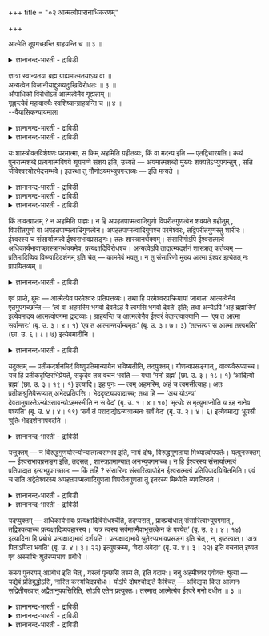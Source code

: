 +++
title = "०२ आत्मत्वोपासनाधिकरणम्"

+++

आत्मेति तूपगच्छन्ति ग्राहयन्ति च ॥ ३ ॥  
<details><summary>ज्ञानानन्द-भारती - द्राविडी</summary>

आत्मेदि तूबगच्चन्दि क्राहयन्दि स ॥ ३ ॥
</details>

ज्ञात्रा स्वान्यतया ब्रह्म ग्राह्यमात्मतयाऽथ वा ॥  
अन्यत्वेन विजानीयाद्दुःख्यदुःखिविरोधतः ॥ ३ ॥  
औपाधिको विरोधोऽत आत्मत्वेनैव गृह्यताम् ॥  
गृह्णन्त्येवं महावाक्यैः स्वशिष्यान्ग्राहयन्ति च ॥ ४ ॥  
--वैयासिकन्यायमाला

<details><summary>ज्ञानानन्द-भारती - द्राविडी</summary>

अऱिगिऱवऩाल् पिरह्ममाऩदु तऩ्ऩैविड वेऱाऩदाग किरहिक्क वेण्डुमा? अल्लदु ताऩ्
ऎऩ्ऱेया? (ताऩ्) तुक्क मुळ्ळवऩ् (पिरह्मम्) तुक्कमऱ्ऱदु ऎऩ्ऱु
विरोदमिरुप्पदाल् वेऱागत् ताऩ् अऱिय वेण्डुम्।
</details>

<details><summary>ज्ञानानन्द-भारती - द्राविडी</summary>

विरोदम् उबादिगळाल् सॆय्यप्पट्टदु। आगैयाल्, ताऩ् ऎऩ्ऱे ताऩ् किरहिक्क
वेण्डुम्। इव्विदमे (ञाऩिगळ्) अऱिगिऱार्गळ्। महा वाक्कियङ्गळिऩाल् तङ्गळ्
सिष्यर्गळैयुम् किरहिक्कुम्बडिच् चॆय्गिऱार्गळ्।
</details>

यः शास्त्रोक्तविशेषणः परमात्मा, स किम् अहमिति ग्रहीतव्यः, किं वा मदन्य
इति — एतद्विचारयति। कथं पुनरात्मशब्दे प्रत्यगात्मविषये श्रूयमाणे संशय
इति, उच्यते — अयमात्मशब्दो मुख्यः शक्यतेऽभ्युपगन्तुम् , सति
जीवेश्वरयोरभेदसम्भवे। इतरथा तु गौणोऽयमभ्युपगन्तव्यः — इति मन्यते ।

<details><summary>ज्ञानानन्द-भारती - द्राविडी</summary>

(प्रह्मस्वरूबत्तै तऩ्ऩैक्काट्टिलुम् वेऱाग अऱियवेण्डुमो, अल्लदु तऩदु आत्म
स्वरूबमाग अऱिय वेण्डुमा ऎऩ्ऱु सन्देहम्। जीवऩ् तुक्कमुळ्ळवऩागवुम्,
पिरह्मम् तुक्कमिल्लामलु मिरुप्पदऩ् मूलम् ऒऩ्ऱुक्कॊऩ्ऱु विरोदमिरुप्पदाल्
पिरह्मत्तै तऩ्ऩैक् काट्टिलुम् वेऱागत्ताऩ् अऱिय वेण्डुम्। तऩ् स्वरूबमाग
अऱियक्कूडादु ऎऩ्ऱु पूर्वबक्षम्।
</details>

<details><summary>ज्ञानानन्द-भारती - द्राविडी</summary>

जीवऩ् उण्मैयिल् पिरह्म स्वरूबम्दाऩ्। तुक्कम् मुदलियवै अन्दक्करणमॆऩ्ऩुम्
उबादियाल् एऱ्पट्टदु। अदु वास्तवमल्ल। उण्मैयाग विरोदमिल्लाददाल्
पिरह्मत्तै आत्म स्वरूबमागत् ताऩ् अऱियवेण्डुम्। तऩ्ऩैक् काट्टिलुम् वेऱाग
अऱियक्कूडादु। महावाक्यङ्गळ् पिरह्मत्तै आत्मावा कवे उबदेसिक्किऩ्ऱऩ।
पिरह्म वित्तुक्कळ् तम् सिष्यर्गळुक्कु आत्म स्वरूबमागत्ताऩ् पिरह्मत्तै
उबदेसिक्किऱार्गळ् ऎऩ्ऱु सित्तान्दम्)।
</details>

<details><summary>ज्ञानानन्द-भारती - द्राविडी</summary>

सास्तिरत्तिल् सॊल्लप्पट्ट विसेषणङ्गळै युडैय परमात्मा ऎवरो, अवर् “नाऩ्”
ऎऩ्ऱु अऱिन्दु कॊळ्ळ वेण्डियवरा, अल्लदु "ऎऩ्ऩैविड वेऱु” ऎऩ्ऱु अऱिन्दु
कॊळ्ळवेण्डियवरा, ऎऩ्ऱ इदै विसारिक्किऱार्। उळ्ळेयिरुक्कुम् आत्मावै विषयमा
युळ्ळ “आत्मा” ऎऩ्ऱ वार्त्तै केट्कप्पडुवदिल् ऎप्पडि सन्देहम् ऎऩ्ऱाल्?
सॊल्गिऱोम्। जीवऩुम्, ईसुवरऩुम् वेऱऩ्ऩियिल् इरुक्क मुडियुमेयाऩाल् इन्द
“आत्मा” ऎऩ्ऱ वार्त्तै मुक्कियमाऩ अर्त्तत्तिल् सॊल्लप् पट्टदाग ऒप्पुक्
कॊळ्ळमुडियुम्; इल्लैयाऩाल् कौणम् ऎऩ्ऱुदाऩ् अङ्गीगरिक्कवेण्डुम्; ऎऩ्ऱु
निऩैक्किऱाऩ्।
</details>

किं तावत्प्राप्तम् ? न अहमिति ग्राह्यः। न हि अपहतपाप्मत्वादिगुणो
विपरीतगुणत्वेन शक्यते ग्रहीतुम् , विपरीतगुणो वा
अपहतपाप्मत्वादिगुणत्वेन। अपहतपाप्मत्वादिगुणश्च परमेश्वरः,
तद्विपरीतगुणस्तु शारीरः। ईश्वरस्य च संसार्यात्मत्वे ईश्वराभावप्रसङ्गः।
ततः शास्त्रानर्थक्यम्। संसारिणोऽपि ईश्वरात्मत्वे
अधिकार्यभावाच्छास्त्रानर्थक्यमेव, प्रत्यक्षादिविरोधश्च। अन्यत्वेऽपि
तादात्म्यदर्शनं शास्त्रात् कर्तव्यम् — प्रतिमादिष्विव विष्ण्वादिदर्शनम्
इति चेत् — काममेवं भवतु। न तु संसारिणो मुख्य आत्मा ईश्वर इत्येतत् नः
प्रापयितव्यम् ॥

<details><summary>ज्ञानानन्द-भारती - द्राविडी</summary>

पूर्वबक्षम्: ऎदु नियायम्? "नाऩ्” ऎऩ्ऱु किरहिक्कक्कूडादु। "ऎव्विद
पाबमुमऱ्ऱदु" मुदलाऩ कुणङ्गळोडु कूडिऩवरै नेर्माऱाऩ कुणत्तोडु कूडिऩवराग
किरहिप्पदु मुडियादु। नेर्माऱाऩ कुणत् तोडु कूडिऩ वरैयुम् ऎव्विद
पाबमुमऱ्ऱदु मुदलाऩ कुणमुळ्ळवराग किरहिक्क मुडियादु। ऎव्विद तोषमु मऱ्ऱदु
मुदलाऩ कुणङ्गळोडु कूडिऩवर् परमेसुवरऩ्। अदऱ्कु नेर् विबरीद कुणङ्गळोडु
कूडिऩदुवो सरीरत्तिलुळ्ळ आत्मा। ईसुवरऩुक्कु संसारियायिरुक्कुम्
आत्मत्तऩ्मैयॆऩ्ऱाल्, ईसुवरऩै इल्लैयॆऩ्ऱु एऱ्पट्टुविडुम्। अदिऩाल्
सास्तिरम् पिरयोजऩमऱ्ऱ तागुम्। संसारिक्कु ईसुवरऩायिरुक्कुम् तऩ्मैयॆऩ्
ऱाल्, अदिगारियेयिल्लाददिऩाल्, सास्तिरम् पिरयोजऩ मऱ्ऱदेयागुम्।
इदुबिरत्यक्षम् मुदलियदऱ्कु विरोदमुम्गूड वेऱाग इरुन्द पोदिलुम् पिरदिमै
मुदलियदु कळिल् विष्णु मुदलाऩवर्गळै पाविप्पदु पोल्, ऒऩ्ऱाग पाविप्पदुदाऩ्
सास्तिरत्तिऩाल् सॆय्यत् तगुन्ददु ऎऩ्ऱु वेण्डुमाऩाल् इरुक्कट्टुम्।
ऎप्पडियुम् संसारियिऩ् मुक्कियमाऩ आत्मा ईसुवरऩ् ऎऩ्ऱ इदु मात्तिरम्
एऱ्पट् टुविडक्कूडादु। इव्विदम् वरुम् पोदु सॊल्गिऱोम्।
</details>

एवं प्राप्ते, ब्रूमः — आत्मेत्येव परमेश्वरः प्रतिपत्तव्यः। तथा हि
परमेश्वरप्रक्रियायां जाबाला आत्मत्वेनैव एतमुपगच्छन्ति — ‘त्वं वा अहमस्मि
भगवो देवतेऽहं वै त्वमसि भगवो देवते’ इति; तथा अन्येऽपि ‘अहं ब्रह्मास्मि’
इत्येवमादय आत्मत्वोपगमा द्रष्टव्याः। ग्राहयन्ति च आत्मत्वेनैव ईश्वरं
वेदान्तवाक्यानि — ‘एष त आत्मा सर्वान्तरः’ (बृ. उ. ३। ४। १) ‘एष त
आत्मान्तर्याम्यमृतः’ (बृ. उ. ३। ७। ३) ‘तत्सत्यꣳ स आत्मा तत्त्वमसि’
(छा. उ. ६। ८। ७) इत्येवमादीनि ।

<details><summary>ज्ञानानन्द-भारती - द्राविडी</summary>

समादाऩम्: आत्मा ऎऩ्ऱे ताऩ् परमेसुवरऩ् अऱियप्पडवेण्डुम्। अप्पडिये
परमेसुवर विषयमाग सॊल्लुम्बोदु, जाबालर्गळ् इवरै आत्मावागत्ताऩ्
अऱिगिऱार्गळ्। "महिमैयुळ्ळ तेवदैये! नीराग नाऩ् इरुक्किऱेऩ्। हे तेवदे,
नाऩाग नीर् इरुक्किऱीर्” अप्पडिये मऱ्ऱदाऩ “नाऩ् पिरह्ममायिरुक्किऱेऩ्”
ऎऩ्बदु मुदलाऩ आत्मावाग अऱियवेण्डियदॆऩ्बदु कळैयुम् पार्त्तुक् कॊळ्ळवुम्।
उबनिषत् वाक्कियङ् गळुम् ईसुवरऩै आत्मावागवे उबदेसिक्किऩ्ऱऩ।
"ऎल्लावऱ्ऱिऱ्कुम् उळ्ळेयिरुक्किऱ इवर् उऩ् आत्मा" (पिरुहत्।III-४-१),
"इन्द अन्दर्यामियाय् इऱप्पऱ्ऱवरायि रुप्पवर् उऩ् आत्मा"
(पिरुहत्।III-७-३), “अदु सत्यम्। अवर् आत्मा, अदुवे नी" (सान्।IV-८-७)
ऎऩ्बदु मुदलियवैगळ्।
</details>

यदुक्तम् — प्रतीकदर्शनमिदं विष्णुप्रतिमान्यायेन भविष्यतीति, तदयुक्तम्।
गौणत्वप्रसङ्गात् , वाक्यवैरूप्याच्च। यत्र हि प्रतीकदृष्टिरभिप्रेयते,
सकृदेव तत्र वचनं भवति — यथा ‘मनो ब्रह्म’ (छा. उ. ३। १८। १) ‘आदित्यो
ब्रह्म’ (छा. उ. ३। १९। १) इत्यादि। इह पुनः — त्वम् अहमस्मि, अहं च
त्वमसीत्याह। अतः प्रतीकश्रुतिवैरूप्यात् अभेदप्रतिपत्तिः।
भेददृष्ट्यपवादाच्च; तथा हि — ‘अथ योऽन्यां
देवतामुपास्तेऽन्योऽसावन्योऽहमस्मीति न स वेद’ (बृ. उ. १। ४। १०)
‘मृत्योः स मृत्युमाप्नोति य इह नानेव पश्यति’ (बृ. उ. ४। ४। १९) ‘सर्वं
तं परादाद्योऽन्यत्रात्मनः सर्वं वेद’ (बृ. उ. २। ४। ६) इत्येवमाद्या
भूयसी श्रुतिः भेददर्शनमपवदति ।

<details><summary>ज्ञानानन्द-भारती - द्राविडी</summary>

विष्णुवै पिरदिमैयिल् पाविक्किऱ नियायप्पडि इदुवुम् पिरदीगत्तिल्
पावऩैयागुम् ऎऩ्ऱु ऎदु सॊल्लप्पट्टदो, अदु पॊरुन्दादु, कौणत्तऩ्मै एऱ्पट्टु
विडुमाऩदिऩाल् वाक्कियमुम् वेऱु विदमायिरुप्पदाल्। ऎन्दविडत्तिल् पिरदीग
पावऩै अबिप्पिरायप्पडुगिऱदो, अन्दविडत्तिल् ऒरु तडवै ताऩ् वसऩम् इरुक्कुम्,
"मऩस् पिरह्मम्” (सान्।II-१८-१) “आदित्यऩ् पिरह्मम्" (सान्।III-१९-१)
ऎऩ्बदु मुदलाऩदु पोल इङ्गेयो "नीयाग नाऩ् इरुक्किऱेऩ्। नाऩाग नी
इरुक्किऱाय्" ऎऩ्ऱु (इरण्डु विदमागवुम्) सॊल्लि यिरुक्किऱदु; आगैयाल्
पिरदीग वाक्कियत्तिऱ्कु वेऱायि रुप्पदाल् वेऱ्ऱुमैयऱ्ऱदॆऩ्ऱे अऱिवु एऱ्पड
वेण्डुम्। वेऱ्ऱुमैप् पार्वैयै तडुत्तिरुप्पदि ऩालुम्; “ऎवऩ् अवर् वेऱु,
नाऩ् वेऱु ऎऩ्ऱु तेवदैयै वेऱाग उबासिक्किऱाऩो, अवऩ् अऱिय विल्लै”
(पिरुहत्।१;४१०) "ऎवऩ् इदऩ् विषयत्तिल् पलबोल पार्क्किऱाऩो, अवऩ्
मरणत्तिलिरुन्दु मरणत्तैयडैगिऱाऩ्" (पिरुहत्।IV-४-१९; कड।IV-१०) “ऎवऩ्
तऩ्ऩैक् काट्टिलुम् वेऱाग ऎल्ला वऱ्ऱैयुम् अऱिगिऱाऩो, अवऩै अन्द ऎल्लाम्
विलक् किविडुम्” (पिरुहत्।IV-५-७) इदु मुदलाऩ एराळमाऩ पेद वाक्कियङ्गळ् पेद
तर्सऩत्तै निन्दिक्किऩ्ऱऩ।
</details>

यत्तूक्तम् — न विरुद्धगुणयोरन्योन्यात्मत्वसम्भव इति, नायं दोषः,
विरुद्धगुणताया मिथ्यात्वोपपत्तेः। यत्पुनरुक्तम् — ईश्वराभावप्रसङ्ग इति,
तदसत् , शास्त्रप्रामाण्यात् अनभ्युपगमाच्च। न हि ईश्वरस्य
संसार्यात्मत्वं प्रतिपाद्यत इत्यभ्युपगच्छामः — किं तर्हि ? संसारिणः
संसारित्वापोहेन ईश्वरात्मत्वं प्रतिपिपादयिषितमिति। एवं च सति
अद्वैतेश्वरस्य अपहतपाप्मत्वादिगुणता विपरीतगुणता तु इतरस्य मिथ्येति
व्यवतिष्ठते ।

<details><summary>ज्ञानानन्द-भारती - द्राविडी</summary>

नेर्विरोदमायुळ्ळ कुणङ्गळैयुडैयदुगळिल् (ईसुवरऩ् जीवऩ्) ऒऩ्ऱु मऱ्ऱॊऩ्ऱिऩ्
स्वरूबमा यिरुप्पदु सम्बविक्कादु ऎऩ्ऱु सॊल्लप्पट्टदे अदु तोषमागादु।
विरुत्तमाऩ कुणमुळ्ळदॆऩ्बदु मित्यैयायिरुप्पदाल्
</details>

<details><summary>ज्ञानानन्द-भारती - द्राविडी</summary>

ईसुवरऩेयिल्लामल् पोय्विडुमॆऩ् सॊऩ्ऩदुम् सरियल्ल सास्तिरत्तिऱ्कु
पिरामाण्यमिरुप् पदिऩालुम् (नी सॊल्गिऱबडि) ऒप्पुक्कॊळ्ळाददिऩालुम्,
ईसुवरऩुक्कु संसारियिऩ् स्वरूबमायिरुक्कुम् तऩ्मै युण्डु ऎऩ्ऱु नाम्
ऒप्पुक्कॊळ्ळविल्लै। पिऩ्ऩे संसारिक्कु संसारत् तऩ्मैयै विलक्किऩाल्
ईसुवरऩायिरुक्कुम् तऩ्मै उण्डॆऩ्ऱु ताऩ् पिरदिबादिक्क उत्तेसिप्पदु
इव्विदमाग इरण्डऱ्ऱ ईसुवरऩुक्कु तोषमऩ्ऩियिलिरुक्किऱदु मुदलाऩ कुणङ्गळोडु
कूडियिरुत्तल्, मऱ्ऱवऩुक्कुगो (जीवऩुक्कु) विबरीदगुणमुळ्ळदॆऩ्बदु मित्यै
ऎऩ्ऱु एऱ्पडुगिऱदु।
</details>

यदप्युक्तम् — अधिकार्यभावः प्रत्यक्षादिविरोधश्चेति, तदप्यसत् ,
प्राक्प्रबोधात् संसारित्वाभ्युपगमात् , तद्विषयत्वाच्च
प्रत्यक्षादिव्यवहारस्य। ‘यत्र त्वस्य सर्वमात्मैवाभूत्तत्केन कं पश्येत्’
(बृ. उ. २। ४। १४) इत्यादिना हि प्रबोधे प्रत्यक्षाद्यभावं दर्शयति।
प्रत्यक्षाद्यभावे श्रुतेरप्यभावप्रसङ्ग इति चेत् , न, इष्टत्वात्। ‘अत्र
पिताऽपिता भवति’ (बृ. उ. ४। ३। २२) इत्युपक्रम्य, ‘वेदा अवेदाः’ (बृ. उ.
४। ३। २२) इति वचनात् इष्यत एव अस्माभिः श्रुतेरप्यभावः प्रबोधे ।

कस्य पुनरयम् अप्रबोध इति चेत् , यस्त्वं पृच्छसि तस्य ते, इति वदामः। ननु
अहमीश्वर एवोक्तः श्रुत्या — यद्येवं प्रतिबुद्धोऽसि, नास्ति
कस्यचिदप्रबोधः। योऽपि दोषश्चोद्यते कैश्चित् — अविद्यया किल आत्मनः
सद्वितीयत्वात् अद्वैतानुपपत्तिरिति, सोऽपि एतेन प्रत्युक्तः। तस्मात्
आत्मेत्येव ईश्वरे मनो दधीत ॥ ३ ॥

<details><summary>ज्ञानानन्द-भारती - द्राविडी</summary>

(सास्तिरत्तिऱ्कु) अदिगारियेयिल्लामल् पोय् विडुमॆऩ्ऱुम्, पिरत्यक्षम्
मुदलियदिऱ्कु विरोद मॆऩ्ऱुम् सॊल्लप्पट्टदे अदुवुम् सरियल्ल। ञाऩम्
एऱ्पडुवदऱ्कु मुऩ् संसारित्तऩ्मै ऒप्पुक् कॊळ्ळप् पडुगिऱबडियाल्; अवऩ्
(संसारि) विषयमागवे ताऩ् पिरत्यक्षम् मुदलिय वियवहारङ्गळ् एऱ्पट्टिरुप्पदि
ऩालुम्। “इवऩुक्कु ऎन्द निलैयिल् ऎल्लाम् आत्मादाऩ् ऎऩ्ऱु एऱ्पडुमो,
अप्पॊऴुदु ऎदैक्कॊण्डु ऎदै पार्प्पाऩ्” (पिरुहत्।II-४-१४) इदु मुदलाऩ
वाक्कियत् तिऩाल् ञाऩमेऱ्पट्टु विट्टाल् पिरत्यक्षम् मुदलियदिऩ् इल्लामैयै
काट्टुगिऱदु (वेदम्)।
</details>

<details><summary>ज्ञानानन्द-भारती - द्राविडी</summary>

पिरत्यक्षम् मुदलियदु इल्लैयॆऩ्ऱाल् वेदमुम् इल्लैयॆऩ्ऱु
एऱ्पट्टुविडुमेयॆऩ्ऱाल्, अप्पडियल्ल, सम्मदमेयाऩबडियाल्, “इङ्गु तगप्पऩ्
तगप्पऩिल्लै” (पिरुहत्।IV-३-२२) ऎऩ्ऱु आरम्बित्तु "वेदङ्गळ् वेदङ्गळिल्लै”
(पिरुहत्। IV-३-२३) ऎऩ्ऱु सॊल्लियिरुक्कुम् वसऩत्तिऩाल्, ञाऩदसैयिल्
वेदत्तिऱ्कुक्कूड इल्लामै ऎङ्गळाल् ऒप्पुक्कॊळ्ळ वेबडुगिऱदु।
</details>

<details><summary>ज्ञानानन्द-भारती - द्राविडी</summary>

इन्द अऱियामै यारुक्कुत्ताऩ् ऎऩ्ऱु केट्टाल् “ऎन्द नी केट्किऱायो, अन्द
उऩक्कु” ऎऩ्ऱु सॊल्गिऱोम्। “नाऩ् ईसुवरऩ् ऎऩ्ऱे वेदत्ताल्
सॊल्लप्पडविल्लैया?”, ऎऩ्ऱाल् "इव्विदम् अऱिन्दु विट्टवऩाग नी
इरुन्दायाऩाल् अऱियामै यारुक्कुम् इल्लैदाऩ्”। सिल पेर्गळाल् अवित्यैयिऩाल्
तऩक्कु इरण्डावदुळ्ळ तऩ्मैयिरुप्पदाल् इरण्डावदऱ्ऱ तऩ्मै पॊरुन्दादु ऎऩ्ऱ
ऎन्द तोषम् सॊल्लप् पडुगिऱदो, अदुवुम् इदिऩाल् पदिल् सॊल्लप्पट्टु विट्टदु।
‘आगैयाल्, आत्मा ऎऩ्ऱु ताऩ् ईसुवरऩि टत्तिल् मऩसै वैक्कवेण्डुम्।
</details>

